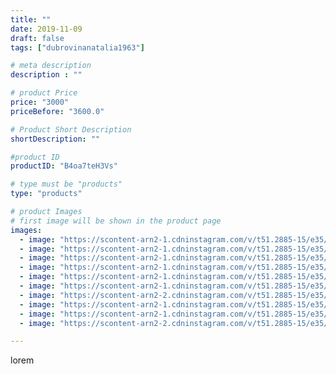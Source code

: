 ```yaml
---
title: ""
date: 2019-11-09
draft: false
tags: ["dubrovinanatalia1963"]

# meta description
description : ""

# product Price
price: "3000"
priceBefore: "3600.0"

# Product Short Description
shortDescription: ""

#product ID
productID: "B4oa7teH3Vs"

# type must be "products"
type: "products"

# product Images
# first image will be shown in the product page
images:
  - image: "https://scontent-arn2-1.cdninstagram.com/v/t51.2885-15/e35/74791435_234275350886418_6154884069608672792_n.jpg?tp=1&_nc_ht=scontent-arn2-1.cdninstagram.com&_nc_cat=106&_nc_ohc=ND1Ct5dGE6gAX-S-DgT&oh=daa2480b44f858f3ea86717caca5e869&oe=606CF399&ig_cache_key=MjE3MzEwNTI2OTE5MDM4MjQyNQ%3D%3D.2"
  - image: "https://scontent-arn2-1.cdninstagram.com/v/t51.2885-15/e35/72576138_2880816991930599_7901377355658661259_n.jpg?tp=1&_nc_ht=scontent-arn2-1.cdninstagram.com&_nc_cat=103&_nc_ohc=YhCtEwvAATIAX8V4Adp&oh=aa2cc7de271e33fc7d9af507d8c85498&oe=6069FCDE&ig_cache_key=MjE3MzEwNTI2OTE2NTExMDE5Mw%3D%3D.2"
  - image: "https://scontent-arn2-1.cdninstagram.com/v/t51.2885-15/e35/72201781_533695707450561_2550370706967992904_n.jpg?tp=1&_nc_ht=scontent-arn2-1.cdninstagram.com&_nc_cat=109&_nc_ohc=x-UuCOE5C0AAX-_o6F3&oh=22f9c89223bbf9ccaa0e635699dc5132&oe=606ABC28&ig_cache_key=MjE3MzEwNTI2OTE4MTk0OTE5NQ%3D%3D.2"
  - image: "https://scontent-arn2-1.cdninstagram.com/v/t51.2885-15/e35/75595350_753568418448373_5991500628612525765_n.jpg?tp=1&_nc_ht=scontent-arn2-1.cdninstagram.com&_nc_cat=101&_nc_ohc=j4Vsty-UeH0AX9QEuxo&oh=21f861d199da62278d61f8f34131cc69&oe=606BCE8F&ig_cache_key=MjE3MzEwNTI2OTIxNTM0NjE5NQ%3D%3D.2"
  - image: "https://scontent-arn2-1.cdninstagram.com/v/t51.2885-15/e35/74634292_148851323127899_6300882127039465281_n.jpg?tp=1&_nc_ht=scontent-arn2-1.cdninstagram.com&_nc_cat=111&_nc_ohc=WnUWmMKA0ywAX-mqYKu&oh=16f7ca84b8da7e779242c34ed0f65e50&oe=606BFD4D&ig_cache_key=MjE3MzEwNTI2OTE5ODU2NzU3NQ%3D%3D.2"
  - image: "https://scontent-arn2-1.cdninstagram.com/v/t51.2885-15/e35/71735845_144647510175393_5302518950620412505_n.jpg?tp=1&_nc_ht=scontent-arn2-1.cdninstagram.com&_nc_cat=109&_nc_ohc=-5Kgt_HTs84AX_Xy9w1&oh=3393bc86067efa1ee6440290a5ec2cc0&oe=606ACF9C&ig_cache_key=MjE3MzEwNTI2OTIyMzcyMTk0OQ%3D%3D.2"
  - image: "https://scontent-arn2-2.cdninstagram.com/v/t51.2885-15/e35/75454093_1387529041410413_2819611139540029817_n.jpg?tp=1&_nc_ht=scontent-arn2-2.cdninstagram.com&_nc_cat=105&_nc_ohc=NSUROcxBWxEAX_7blUz&oh=24bb63d036e1a1be0f94531ae6138fc2&oe=606BE124&ig_cache_key=MjE3MzEwNTI2OTE5ODY2NTcxNA%3D%3D.2"
  - image: "https://scontent-arn2-1.cdninstagram.com/v/t51.2885-15/e35/72085756_2550440771709784_4268555707870546836_n.jpg?se=7&tp=1&_nc_ht=scontent-arn2-1.cdninstagram.com&_nc_cat=104&_nc_ohc=ekUxaG7hqVkAX-LIxGK&oh=2bbd6bb4b1b135af6205465ac280e3d2&oe=606D6354&ig_cache_key=MjE3MzEwNTI2OTE3MzYwNjY0MA%3D%3D.2"
  - image: "https://scontent-arn2-1.cdninstagram.com/v/t51.2885-15/e35/72608556_3102969373109546_6851222683070860621_n.jpg?se=7&tp=1&_nc_ht=scontent-arn2-1.cdninstagram.com&_nc_cat=102&_nc_ohc=QfnxYd1Or8oAX-l7dNA&oh=14cd79a8992c039c80f8f4f4b3d00fa9&oe=606CEDD7&ig_cache_key=MjE3MzEwNTI2OTE1NjcxMzEwOQ%3D%3D.2"
  - image: "https://scontent-arn2-2.cdninstagram.com/v/t51.2885-15/e35/72647976_174211530393548_6747382169013355830_n.jpg?se=7&tp=1&_nc_ht=scontent-arn2-2.cdninstagram.com&_nc_cat=108&_nc_ohc=Ahu2CUGeheQAX_V84ld&oh=af3536a25a25bfd949d23b8020a6d086&oe=606AB72F&ig_cache_key=MjE3MzEwNTI2OTIwNzE0NDU4OQ%3D%3D.2"

---
```

lorem
